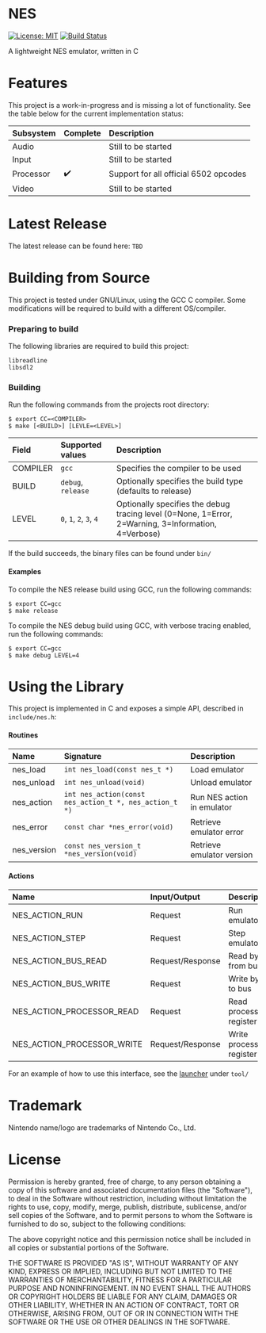 NES
=

[![License: MIT](https://shields.io/badge/license-MIT-blue.svg?style=flat)](https://github.com/majestic53/nes/blob/master/license) [![Build Status](https://github.com/majestic53/nes/workflows/Build/badge.svg)](https://github.com/majestic53/nes/actions)

A lightweight NES emulator, written in C

Features
=

This project is a work-in-progress and is missing a lot of functionality. See the table below for the current implementation status:

|Subsystem|Complete          |Description                          |
|:--------|:-----------------|:------------------------------------|
|Audio    |                  |Still to be started                  |
|Input    |                  |Still to be started                  |
|Processor|:heavy_check_mark:|Support for all official 6502 opcodes|
|Video    |                  |Still to be started                  |

Latest Release
=

The latest release can be found here: ```TBD```

Building from Source
=

This project is tested under GNU/Linux, using the GCC C compiler. Some modifications will be required to build with a different OS/compiler.

### Preparing to build

The following libraries are required to build this project:

```
libreadline
libsdl2
```

### Building

Run the following commands from the projects root directory:

```
$ export CC=<COMPILER>
$ make [<BUILD>] [LEVLE=<LEVEL>]
```

|Field   |Supported values                           |Description                                                                                                  |
|:-------|:------------------------------------------|:------------------------------------------------------------------------------------------------------------|
|COMPILER|```gcc```                                  |Specifies the compiler to be used                                                                            |
|BUILD   |```debug```, ```release```                 |Optionally specifies the build type (defaults to release)                                          |
|LEVEL   |```0```, ```1```, ```2```, ```3```, ```4```|Optionally specifies the debug tracing level (0=None, 1=Error, 2=Warning, 3=Information, 4=Verbose)|

If the build succeeds, the binary files can be found under ```bin/```

#### Examples

To compile the NES release build using GCC, run the following commands:

```
$ export CC=gcc
$ make release
```

To compile the NES debug build using GCC, with verbose tracing enabled, run the following commands:

```
$ export CC=gcc
$ make debug LEVEL=4
```

Using the Library
=

This project is implemented in C and exposes a simple API, described in ```include/nes.h```:

#### Routines

|Name       |Signature                                                 |Description               |
|:----------|:---------------------------------------------------------|:-------------------------|
|nes_load   |```int nes_load(const nes_t *)```                         |Load emulator             |
|nes_unload |```int nes_unload(void)```                                |Unload emulator           |
|nes_action |```int nes_action(const nes_action_t *, nes_action_t *)```|Run NES action in emulator|
|nes_error  |```const char *nes_error(void)```                         |Retrieve emulator error   |
|nes_version|```const nes_version_t *nes_version(void)```              |Retrieve emulator version |

#### Actions

|Name                      |Input/Output    |Description|
|:-------------------------|:---------------|:-----------------------|
|NES_ACTION_RUN            |Request         |Run emulator            |
|NES_ACTION_STEP           |Request         |Step emulator           |
|NES_ACTION_BUS_READ       |Request/Response|Read byte from bus      |
|NES_ACTION_BUS_WRITE      |Request         |Write byte to bus       |
|NES_ACTION_PROCESSOR_READ |Request         |Read processor register |
|NES_ACTION_PROCESSOR_WRITE|Request/Response|Write processor register|

For an example of how to use this interface, see the [launcher](https://github.com/majestic53/nes/tree/master/tool) under ```tool/```

Trademark
=

Nintendo name/logo are trademarks of Nintendo Co., Ltd.

License
=

Permission is hereby granted, free of charge, to any person obtaining a copy of this software and
associated documentation files (the "Software"), to deal in the Software without restriction,
including without limitation the rights to use, copy, modify, merge, publish, distribute,
sublicense, and/or sell copies of the Software, and to permit persons to whom the Software is
furnished to do so, subject to the following conditions:

The above copyright notice and this permission notice shall be included in all copies or
substantial portions of the Software.

THE SOFTWARE IS PROVIDED "AS IS", WITHOUT WARRANTY OF ANY KIND, EXPRESS OR IMPLIED,
INCLUDING BUT NOT LIMITED TO THE WARRANTIES OF MERCHANTABILITY, FITNESS FOR A
PARTICULAR PURPOSE AND NONINFRINGEMENT. IN NO EVENT SHALL THE AUTHORS OR
COPYRIGHT HOLDERS BE LIABLE FOR ANY CLAIM, DAMAGES OR OTHER LIABILITY, WHETHER IN
AN ACTION OF CONTRACT, TORT OR OTHERWISE, ARISING FROM, OUT OF OR IN CONNECTION
WITH THE SOFTWARE OR THE USE OR OTHER DEALINGS IN THE SOFTWARE.
